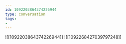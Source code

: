 ```yaml
---
id: 1092203864374226944
type: conversation
tags:
- 
---
```

![[1092203864374226944]]
![[1092268427039797248]]

